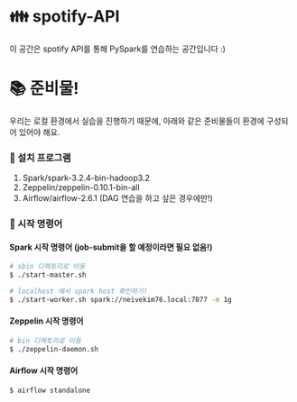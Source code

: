 # 👪 spotify-API
이 공간은 spotify API를 통해 PySpark를 연습하는 공간입니다 :)

# 📚 준비물!
우리는 로컬 환경에서 실습을 진행하기 때문에, 아래와 같은 준비물들이 환경에 구성되어 있어야 해요.

### 🧰 설치 프로그램
1. Spark/spark-3.2.4-bin-hadoop3.2
2. Zeppelin/zeppelin-0.10.1-bin-all
3. Airflow/airflow-2.6.1 (DAG 연습을 하고 싶은 경우에만!)

### 🏃 시작 명령어
#### Spark 시작 명령어 (job-submit을 할 예정이라면 필요 없음!)
``` bash
# sbin 디렉토리로 이동
$ ./start-master.sh

# localhost 에서 spark host 확인하기!
$ ./start-worker.sh spark://neivekim76.local:7077 -m 1g
```

#### Zeppelin 시작 명령어
``` bash
# bin 디렉토리로 이동
$ ./zeppelin-daemon.sh
```

#### Airflow 시작 명령어
``` bash
$ airflow standalone
```
